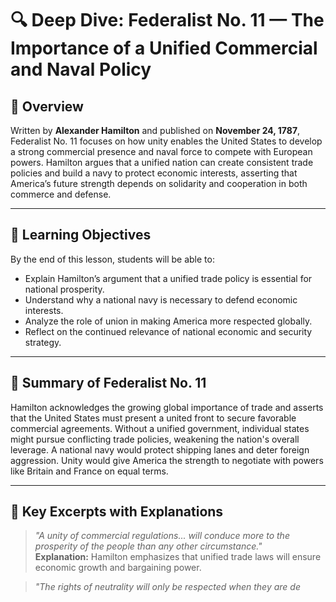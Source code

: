 # 🔍 Deep Dive: Federalist No. 11 — The Importance of a Unified Commercial and Naval Policy

## 🧭 Overview

Written by **Alexander Hamilton** and published on **November 24, 1787**, Federalist No. 11 focuses on how unity enables the United States to develop a strong commercial presence and naval force to compete with European powers. Hamilton argues that a unified nation can create consistent trade policies and build a navy to protect economic interests, asserting that America’s future strength depends on solidarity and cooperation in both commerce and defense.

---

## 🎯 Learning Objectives

By the end of this lesson, students will be able to:  
- Explain Hamilton’s argument that a unified trade policy is essential for national prosperity.  
- Understand why a national navy is necessary to defend economic interests.  
- Analyze the role of union in making America more respected globally.  
- Reflect on the continued relevance of national economic and security strategy.

---

## 📘 Summary of Federalist No. 11

Hamilton acknowledges the growing global importance of trade and asserts that the United States must present a united front to secure favorable commercial agreements. Without a unified government, individual states might pursue conflicting trade policies, weakening the nation's overall leverage. A national navy would protect shipping lanes and deter foreign aggression. Unity would give America the strength to negotiate with powers like Britain and France on equal terms.

---

## 📖 Key Excerpts with Explanations

> *"A unity of commercial regulations... will conduce more to the prosperity of the people than any other circumstance."*  
**Explanation:** Hamilton emphasizes that unified trade laws will ensure economic growth and bargaining power.

> *"The rights of neutrality will only be respected when they are de*
